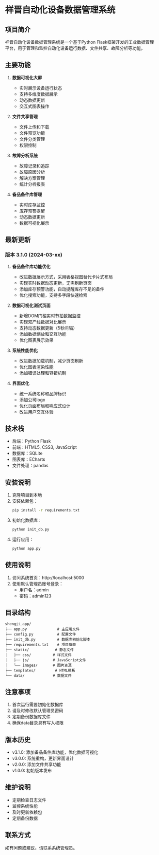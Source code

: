 # 祥晋自动化设备数据管理系统

## 项目简介
祥晋自动化设备数据管理系统是一个基于Python Flask框架开发的工业数据管理平台，用于管理和监控自动化设备运行数据、文件共享、故障分析等功能。

## 主要功能
1. **数据可视化大屏**
   - 实时展示设备运行状态
   - 支持多维度数据展示
   - 动态数据更新
   - 交互式图表操作

2. **文件共享管理**
   - 文件上传和下载
   - 文件预览功能
   - 文件分类管理
   - 权限控制

3. **故障分析系统**
   - 故障记录和追踪
   - 故障原因分析
   - 解决方案管理
   - 统计分析报表

4. **备品备件库管理**
   - 实时库存监控
   - 库存预警提醒
   - 动态数据更新
   - 数据可视化展示

## 最新更新

### 版本 3.1.0 (2024-03-xx)
1. **备品备件库功能优化**
   - 改进数据展示方式，采用表格视图替代卡片式布局
   - 实现实时数据动态更新，无需刷新页面
   - 添加库存预警功能，自动提醒库存不足的备件
   - 优化搜索功能，支持多字段快速检索

2. **数据可视化测试页面**
   - 新增DOM门槛实时节拍数据监控
   - 实现双产线数据对比展示
   - 支持动态数据更新（5秒间隔）
   - 添加数据缩放和交互功能
   - 优化图表展示效果

3. **系统性能优化**
   - 改进数据加载机制，减少页面刷新
   - 优化图表渲染性能
   - 添加错误处理和容错机制

4. **界面优化**
   - 统一系统名称和品牌标识
   - 添加公司logo
   - 优化页面布局和响应式设计
   - 改进用户交互体验

## 技术栈
- 后端：Python Flask
- 前端：HTML5, CSS3, JavaScript
- 数据库：SQLite
- 图表库：ECharts
- 文件处理：pandas

## 安装说明
1. 克隆项目到本地
2. 安装依赖包：
   ```bash
   pip install -r requirements.txt
   ```
3. 初始化数据库：
   ```bash
   python init_db.py
   ```
4. 运行应用：
   ```bash
   python app.py
   ```

## 使用说明
1. 访问系统首页：http://localhost:5000
2. 使用默认管理员账号登录：
   - 用户名：admin
   - 密码：admin123

## 目录结构
```
shengji_app/
├── app.py              # 主应用文件
├── config.py           # 配置文件
├── init_db.py          # 数据库初始化脚本
├── requirements.txt    # 项目依赖
├── static/            # 静态文件
│   ├── css/          # 样式文件
│   ├── js/           # JavaScript文件
│   └── images/       # 图片资源
├── templates/         # HTML模板
└── data/             # 数据文件
```

## 注意事项
1. 首次运行需要初始化数据库
2. 请及时修改默认管理员密码
3. 定期备份数据库文件
4. 确保data目录具有写入权限

## 版本历史
- v3.1.0: 添加备品备件库功能，优化数据可视化
- v3.0.0: 系统重构，更新界面设计
- v2.0.0: 添加文件共享功能
- v1.0.0: 初始版本发布

## 维护说明
- 定期检查日志文件
- 监控系统性能
- 及时更新依赖包
- 定期备份数据

## 联系方式
如有问题或建议，请联系系统管理员。 